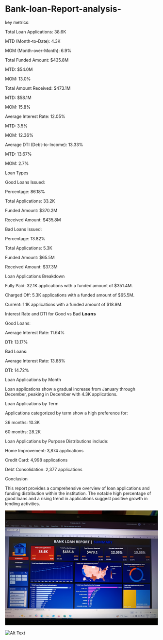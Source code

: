 # Bank-loan-Report-analysis-

key metrics:

Total Loan Applications: 38.6K

MTD (Month-to-Date): 4.3K

MOM (Month-over-Month): 6.9%


Total Funded Amount: $435.8M

MTD: $54.0M

MOM: 13.0%


Total Amount Received: $473.1M

MTD: $58.1M

MOM: 15.8%


Average Interest Rate: 12.05%

MTD: 3.5%

MOM: 12.36%


Average DTI (Debt-to-Income): 13.33%

MTD: 13.67%

MOM: 2.7%

Loan Types

Good Loans Issued:

Percentage: 86.18%

Total Applications: 33.2K

Funded Amount: $370.2M

Received Amount: $435.8M


Bad Loans Issued:

Percentage: 13.82%

Total Applications: 5.3K

Funded Amount: $65.5M

Received Amount: $37.3M

Loan Applications Breakdown

Fully Paid: 32.1K applications with a funded amount of $351.4M.

Charged Off: 5.3K applications with a funded amount of $65.5M.

Current: 1.1K applications with a funded amount of $18.9M.

Interest Rate and DTI for Good vs Bad 𝗟𝗼𝗮𝗻𝘀

Good Loans:

Average Interest Rate: 11.64%

DTI: 13.17%

Bad Loans:

Average Interest Rate: 13.88%

DTI: 14.72%



Loan Applications by Month

Loan applications show a gradual increase from January through December, peaking in December with 4.3K applications.


Loan Applications by Term

Applications categorized by term show a high preference for:

36 months: 10.3K

60 months: 28.2K

Loan Applications by Purpose
Distributions include:

Home Improvement: 3,874 applications

Credit Card: 4,998 applications

Debt Consolidation: 2,377 applications


Conclusion

This report provides a comprehensive overview of loan applications and funding distribution within the institution. The notable high percentage of good loans and a rising trend in applications suggest positive growth in lending activities.



![Alt Text](IMG_20250224_234300.jpg)

![Alt Text]()

